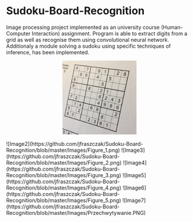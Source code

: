 # Sudoku-Board-Recognition

Image processing project implemented as an university course (Human-Computer Interaction) assignment.
Program is able to extract digits from a grid as well as recognise them using convolutional neural network.
Additionaly a module solving a sudoku using specific techniques of inference, has been implemented.

<p align="center">
  <img width="200" src="https://github.com/jfraszczak/Sudoku-Board-Recognition/blob/master/Images/sudoku9.jpg">
</p>
![Image2](https://github.com/jfraszczak/Sudoku-Board-Recognition/blob/master/Images/Figure_1.png)
![Image3](https://github.com/jfraszczak/Sudoku-Board-Recognition/blob/master/Images/Figure_2.png)
![Image4](https://github.com/jfraszczak/Sudoku-Board-Recognition/blob/master/Images/Figure_3.png)
![Image5](https://github.com/jfraszczak/Sudoku-Board-Recognition/blob/master/Images/Figure_4.png)
![Image6](https://github.com/jfraszczak/Sudoku-Board-Recognition/blob/master/Images/Figure_5.png)
![Image7](https://github.com/jfraszczak/Sudoku-Board-Recognition/blob/master/Images/Przechwytywanie.PNG)
